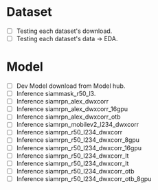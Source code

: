 # Dataset

- [ ] Testing each dataset's download. 
- [ ] Testing each dataset's data -> EDA. 

# Model

- [ ] Dev Model download from Model hub. 
- [ ] Inference siammask_r50_l3. 
- [ ] Inference siamrpn_alex_dwxcorr
- [ ] Inference siamrpn_alex_dwxcorr_16gpu
- [ ] Inference siamrpn_alex_dwxcorr_otb
- [ ] Inference siamrpn_mobilev2_l234_dwxcorr
- [ ] Inference siamrpn_r50_l234_dwxcorr
- [ ] Inference siamrpn_r50_l234_dwxcorr_8gpu
- [ ] Inference siamrpn_r50_l234_dwxcorr_16gpu
- [ ] Inference siamrpn_r50_l234_dwxcorr_lt
- [ ] Inference siamrpn_r50_l234_dwxcorr_lt
- [ ] Inference siamrpn_r50_l234_dwxcorr_otb
- [ ] Inference siamrpn_r50_l234_dwxcorr_otb_8gpu